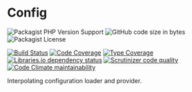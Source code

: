 # Config

![Packagist PHP Version Support](https://img.shields.io/packagist/php-v/daikon/config)
![GitHub code size in bytes](https://img.shields.io/github/languages/code-size/daikon-cqrs/config)
![Packagist License](https://img.shields.io/packagist/l/daikon/config)

[![Build Status](https://travis-ci.com/daikon-cqrs/config.svg?branch=master)](https://travis-ci.com/daikon-cqrs/config)
[![Code Coverage](https://scrutinizer-ci.com/g/daikon-cqrs/config/badges/coverage.png?b=master)](https://scrutinizer-ci.com/g/daikon-cqrs/config/?branch=master)
[![Type Coverage](https://shepherd.dev/github/daikon-cqrs/config/coverage.svg)](https://shepherd.dev/github/daikon-cqrs/config)
[![Libraries.io dependency status](https://img.shields.io/librariesio/github/daikon-cqrs/config)](https://libraries.io/github/daikon-cqrs/config)
[![Scrutinizer code quality](https://img.shields.io/scrutinizer/quality/g/daikon-cqrs/config/master)](https://scrutinizer-ci.com/g/daikon-cqrs/config/?branch=master)
[![Code Climate maintainability](https://img.shields.io/codeclimate/maintainability/daikon-cqrs/config)](https://codeclimate.com/github/daikon-cqrs/config/maintainability)

Interpolating configuration loader and provider.
